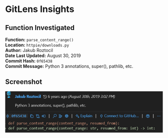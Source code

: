 # GitLens Insights

## Function Investigated

**Function:** `parse_content_range()`  
**Location:** `httpie/downloads.py`  
**Author:** Jakub Roztocil  
**Date Last Updated:** August 30, 2019  
**Commit Hash:** `0f65438`  
**Commit Message:** Python 3 annotations, super(), pathlib, etc.

## Screenshot

![GitLens Screenshot](screenshots/parse-content-range-author.png)
